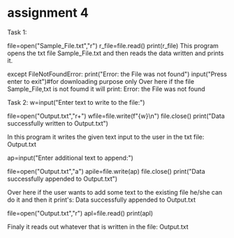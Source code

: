 # assignment 4
Task 1:

file=open("Sample_File.txt","r")
    r_file=file.read()
    print(r_file)
This program opens the txt file Sample_File.txt and then reads the data written and prints it.

except FileNotFoundError:
    print("Error: the File was not found")
input("Press enter to exit")#for downloading purpose only
Over here if the file Sample_File,txt is not foumd it will print:
Error: the File was not found

Task 2:
w=input("Enter text to write to the file:")

file=open("Output.txt","r+")
wfile=file.write(f"{w}\n")
file.close()
print("Data successfully written to Output.txt")

In this program it writes the given text input to the user in the txt file: Output.txt

ap=input("Enter additional text to append:")

file=open("Output.txt","a")
apile=file.write(ap)
file.close()
print("Data successfully appended to Output.txt")

Over here if the user wants to add some text to the existing file he/she can do it and then it print's: Data successfully appended to Output.txt 

file=open("Output.txt","r")
apl=file.read()
print(apl)

Finaly it reads out whatever that is written in the file: Output.txt


























